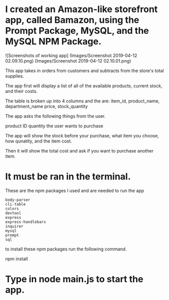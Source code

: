 # I created an Amazon-like storefront app, called Bamazon, using the Prompt Package, MySQL, and the MySQL NPM Package.


![Screenshots of working app]
(Images/Screenshot 2019-04-12 02.09.10.png)
(Images/Screenshot 2019-04-12 02.10.01.png)






This app takes in orders from customers and subtracts from the store's total supplies.

The app first will display a list of all of the available products, current stock, and their costs.

The table is broken up into 4 columns and the are: item_id, product_name, department_name price, stock_quantity

The app asks the following things from the user.

product ID
quantity the user wants to purchase

The app will show the stock before your purchase, what item you choose, how qunatity, and the item cost.

Then it will show the total cost and ask if you want to purchase another item.

# It must be ran in the terminal.

These are the npm packages I used and are needed to run the app


    body-parser
    cli-table
    colors
    devtool
    express
    express-handlebars
    inquirer
    mysql
    prompt
    sql

to install these npm packages run the following command.

npm install
# Type in node main.js to start the app.
